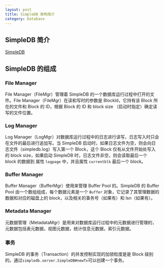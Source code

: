 ```yaml
---
layout: post
title: SimpleDB 架构简介
category: Database
---
```


## SimpleDB 简介
[SimpleDB](http://www.cs.bc.edu/~sciore/simpledb/)

## SimpleDB 的组成

### File Manager
File Manager（FileMgr）管理着 SimpleDB 的一个数据库运行过程中打开的文件。File Manager（FileMgr）在读和写时的参数是 BlockId，它持有该 Block 所在的文件和 Block 的 ID，根据 Block 的 ID 和 block size （启动时指定）确定读写的文件位置。

### Log Manager
Log Manager（LogMgr）对数据库运行过程中的日志进行读写，日志写入时只会在文件的最后进行追加写。当 SimpleDB 启动时，如果日志文件为空，则会向日志文件（simpledb.log）写入第一个 Block，这个 Block 仅有从文件开始处写入的 block size，如果启动 SimpleDB 时，日志文件非空，则会读取最后一个 block 的数据到 属性 `logpage` 中，并且属性 `currentblk` 最后一个 block。

### Buffer Manager
 Buffer Manager（BufferMgr）使用来管理 Buffer Pool 的。SimpleDB 的 Buffer Pool 由一个数组组成，每个数据元素是一个 `Buffer` 对象，它记录了其管理数据的数据和对应的磁盘上的 block，以及相关的事务号（如果有）和 lsn（如果有）。

### Metadata Manager
元数据管理（MetadataMgr）是用来对数据库运行过程中的元数据进行管理的，元数据包括表元数据，视图元数据，统计信息元数据，索引元数据。 

 ### 事务
 
 SimpleDB 的事务（Transaction）的并发控制实现的加锁粒度是是 Block 级别的。通过`simpledb.server.SimpleDB#newTx`可以创建一个事务。

